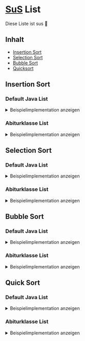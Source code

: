 # [SuS](## "Suchen und Sortieren ") List
Diese Liste ist sus :rat:

## Inhalt
 - [Insertion Sort](#insertion-sort)
 - [Selection Sort](#selection-sort)
 - [Bubble Sort](#bubble-sort)
 - [Quicksort](#quick-sort)

## Insertion Sort

### Default Java List
<details>
  <summary>Beispielimplementation anzeigen</summary>

```java
public static void insertionSort(List<Integer> list) {
    for (int i = 1; i < list.size(); i++) {
        int j = i;
        while (j > 0 && list.get(j - 1) > list.get(j)) {
            Collections.swap(list, j, j - 1);
            j--;
        }
    }
}
```
</details>

### Abiturklasse List
<details>
  <summary>Beispielimplementation anzeigen</summary>
  

```java
private List<Integer> insertionSort(List<Integer> list) {
    List<Integer> helperList = new List<>();
    while (!list.isEmpty())
    {
        list.toFirst();
        helperList.toFirst();
        
        if (helperList.isEmpty()) {
            helperList.insert(list.getContent());
            list.remove();
            continue;
        }
        boolean hasInserted = false;
        while (helperList.hasAccess()) {
            if (helperList.getContent() < list.getContent()) {
                helperList.insert(list.getContent());
                hasInserted = true;
                break;
            }
            helperList.next();
        }

        if (!hasInserted) {
            helperList.append(list.getContent());
        }

        list.remove();
    }
    return helperList;
}
```

</details>

## Selection Sort

### Default Java List
<details>
  <summary>Beispielimplementation anzeigen</summary>

```java
public static void selectionSort(List<Integer> list) {
    for (int i = 0; i < list.size(); i++) {
        int min = i;
        for (int j = i + 1; j < list.size(); j++) {
            if (list.get(j) < list.get(min)) {
                min = j;
            }
        }
        Collections.swap(list, i, min);
    }
}
```

</details>

### Abiturklasse List
<details>
  <summary>Beispielimplementation anzeigen</summary>

```java
// TODO
```

</details>

## Bubble Sort

### Default Java List
<details>
  <summary>Beispielimplementation anzeigen</summary>

```java
public static void bubbleSort(List<Integer> list) {
    for (int i = 0; i < list.size(); i++) {
        for (int j = 0; j < list.size() - 1; j++) {
            if (list.get(j) > list.get(j + 1)) {
                Collections.swap(list, j, j + 1);
            }
        }
    }
}
```

</details>

### Abiturklasse List
<details>
  <summary>Beispielimplementation anzeigen</summary>

```java
// TODO
```

</details>

## Quick Sort

### Default Java List
<details>
  <summary>Beispielimplementation anzeigen</summary>

```java
public static void quickSort(List<Integer> list) {
    quickSort(list, 0, list.size() - 1);
}

private static void quickSort(List<Integer> list, int left, int right) {
    if (left < right) {
        int pivot = partition(list, left, right);
        quickSort(list, left, pivot - 1);
        quickSort(list, pivot + 1, right);
    }
}

private static int partition(List<Integer> list, int left, int right) {
    int pivot = list.get(right);
    int i = left - 1;
    for (int j = left; j < right; j++) {
        if (list.get(j) <= pivot) {
            i++;
            Collections.swap(list, i, j);
        }
    }
    Collections.swap(list, i + 1, right);
    return i + 1;
}
```

</details>

### Abiturklasse List
<details>
  <summary>Beispielimplementation anzeigen</summary>

```java
// TODO
```

</details>